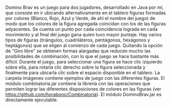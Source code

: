 Domino Brav es un juego para dos jugadores, desarrollado en Java por mí, que consiste en ir ubicando alternativamente en el tablero figuras formadas por colores (Blanco, Rojo, Azul y Verde, de ahí el nombre del juego) de modo que los colores de la figura agregada coincidan con los de las figuras adyacentes. Se cuenta un punto por cada coincidencia lograda en cada movimiento y al final del juego gana quien tuvo mayor puntaje. 
Hay varios tipos de figuras (triángulos, cuadriláteros, pentágonos, hexágonos y heptágonos) que se eligen al comienzo de cada juego. Quitando la opción de "Giro libre" se obtienen formas alargadas que reducen mucho las posibilidades de combinación, con lo que el juego se hace bastante más difícil.
Durante el juego, para seleccionar una figura se hace clic izquierdo sobre ella, para rotarla clic derecho sobre la figura seleccionada y finalmente para ubicarla clic sobre el espacio disponible en el tablero.
La carpeta imágenes contiene ejemplos de juego con las diferentes figuras.
El módulo combinatoria.jar contiene la librería con las operaciones que permiten lograr las diferentes disposiciones de colores en las figuras (ver https://github.com/horabono/Combinatoria).
El módulo DominoBrav.jar es directamente ejecutable.
